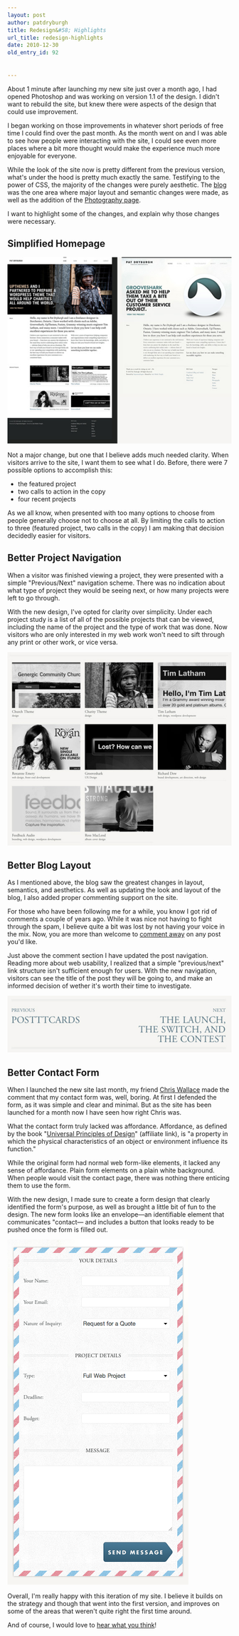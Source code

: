 ```yaml
---
layout: post
author: patdryburgh
title: Redesign&#58; Highlights
url_title: redesign-highlights
date: 2010-12-30
old_entry_id: 92


---
```


About 1 minute after launching my new site just over a month ago, I had opened Photoshop and was working on version 1.1 of the design. I didn't want to rebuild the site, but knew there were aspects of the design that could use improvement.

I began working on those improvements in whatever short periods of free time I could find over the past month. As the month went on and I was able to see how people were interacting with the site, I could see even more places where a bit more thought would make the experience much more enjoyable for everyone.

While the look of the site now is pretty different from the previous version, what's under the hood is pretty much exactly the same. Testifying to the power of CSS, the majority of the changes were purely aesthetic. The [blog](http://patdryburgh.com/blog) was the one area where major layout and semantic changes were made, as well as the addition of the [Photography page](http://patdryburgh.com/photography).

I want to highlight some of the changes, and explain why those changes were necessary. 

## Simplified Homepage

<img src="/images/uploads/homepage.jpg" alt="Simplified Homepage" />

Not a major change, but one that I believe adds much needed clarity. When visitors arrive to the site, I want them to see what I do. Before, there were 7 possible options to accomplish this: 

- the featured project
- two calls to action in the copy
- four recent projects

As we all know, when presented with too many options to choose from people generally choose not to choose at all.  By limiting the calls to action to three (featured project, two calls in the copy) I am making that decision decidedly easier for visitors.

## Better Project Navigation

When a visitor was finished viewing a project, they were presented with a simple "Previous/Next" navigation scheme. There was no indication about what type of project they would be seeing next, or how many projects were left to go through.

With the new design, I've opted for clarity over simplicity. Under each project study is a list of all of the possible projects that can be viewed, including the name of the project and the type of work that was done. Now visitors who are only interested in my web work won't need to sift through any print or other work, or vice versa.

<img src="/images/uploads/worknavigation.jpg" alt="Work Navigation" />

## Better Blog Layout

As I mentioned above, the blog saw the greatest changes in layout, semantics, and aesthetics. As well as updating the look and layout of the blog, I also added proper commenting support on the site. 

For those who have been following me for a while, you know I got rid of comments a couple of years ago. While it was nice not having to fight through the spam, I believe quite a bit was lost by not having your voice in the mix. Now, you are more than welcome to <a href="#comments">comment away</a> on any post you'd like.

Just above the comment section I have updated the post navigation. Reading more about web usability, I realized that a simple "previous/next" link structure isn't sufficient enough for users. With the new navigation, visitors can see the title of the post they will be going to, and make an informed decision of wether it's worth their time to investigate. 

<img src="/images/uploads/blognavigation.jpg" alt="Blog Navigation" />

## Better Contact Form

When I launched the new site last month, my friend [Chris Wallace](http://chris-wallace.com) made the comment that my contact form was, well, boring. At first I defended the form, as it was simple and clear and minimal. But as the site has been launched for a month now I have seen how right Chris was.

What the contact form truly lacked was affordance. Affordance, as defined by the book "[Universal Principles of Design](http://www.amazon.com/gp/product/1592530079?ie=UTF8&tag=patdryb-20&linkCode=as2&camp=1789&creative=390957&creativeASIN=1592530079)" <span class="affl">(affiliate link)</span>, is "a property in which the physical characteristics of an object or environment influence its function."

While the original form had normal web form-like elements, it lacked any sense of affordance. Plain form elements on a plain white background. When people would visit the contact page, there was nothing there enticing them to use the form.

With the new design, I made sure to create a form design that clearly identified the form's purpose, as well as brought a little bit of fun to the design. The new form looks like an envelope—an identifiable element that communicates "contact— and includes a button that looks ready to be pushed once the form is filled out.

<img src="/images/uploads/Screen_shot_2010-12-30_at_3.25.01_PM.png" alt="Contact Form" />

Overall, I'm really happy with this iteration of my site. I believe it builds on the strategy and though that went into the first version, and improves on some of the areas that weren't quite right the first time around.

And of course, I would love to <a href="http://patdryburgh.com/blog/redesign-highlights/#comments">hear what you think</a>!
